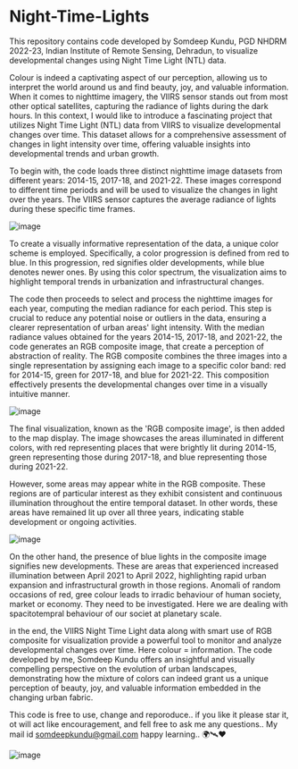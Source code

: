 # Night-Time-Lights
This repository contains code developed by Somdeep Kundu, PGD NHDRM 2022-23, Indian Institute of Remote Sensing, Dehradun, to visualize developmental changes using Night Time Light (NTL) data.



Colour is indeed a captivating aspect of our perception, allowing us to interpret the world around us and find beauty, joy, and valuable information. When it comes to nighttime imagery, the VIIRS sensor stands out from most other optical satellites, capturing the radiance of lights during the dark hours. In this context, I would like to introduce a fascinating project that utilizes Night Time Light (NTL) data from VIIRS to visualize developmental changes over time. This dataset allows for a comprehensive assessment of changes in light intensity over time, offering valuable insights into developmental trends and urban growth.

To begin with, the code loads three distinct nighttime image datasets from different years: 2014-15, 2017-18, and 2021-22. These images correspond to different time periods and will be used to visualize the changes in light over the years. The VIIRS sensor captures the average radiance of lights during these specific time frames.

![image](https://github.com/zomm0095/Night-Time-Lights/assets/62704009/1b99351e-47e6-4856-863d-624229eb750c)

To create a visually informative representation of the data, a unique color scheme is employed. Specifically, a color progression is defined from red to blue. In this progression, red signifies older developments, while blue denotes newer ones. By using this color spectrum, the visualization aims to highlight temporal trends in urbanization and infrastructural changes.

The code then proceeds to select and process the nighttime images for each year, computing the median radiance for each period. This step is crucial to reduce any potential noise or outliers in the data, ensuring a clearer representation of urban areas' light intensity. With the median radiance values obtained for the years 2014-15, 2017-18, and 2021-22, the code generates an RGB composite image, that create a perception of abstraction of reality. The RGB composite combines the three images into a single representation by assigning each image to a specific color band: red for 2014-15, green for 2017-18, and blue for 2021-22. This composition effectively presents the developmental changes over time in a visually intuitive manner.

![image](https://github.com/zomm0095/Night-Time-Lights/assets/62704009/c538b7ea-1f2e-48dc-adaf-310b31309fbc)

The final visualization, known as the 'RGB composite image', is then added to the map display. The image showcases the areas illuminated in different colors, with red representing places that were brightly lit during 2014-15, green representing those during 2017-18, and blue representing those during 2021-22.

However, some areas may appear white in the RGB composite. These regions are of particular interest as they exhibit consistent and continuous illumination throughout the entire temporal dataset. In other words, these areas have remained lit up over all three years, indicating stable development or ongoing activities.

![image](https://github.com/zomm0095/Night-Time-Lights/assets/62704009/a2f7fad5-40d6-4990-b686-c4594aa8f56f)

On the other hand, the presence of blue lights in the composite image signifies new developments. These are areas that experienced increased illumination between April 2021 to April 2022, highlighting rapid urban expansion and infrastructural growth in those regions. Anomali of random occasions of red, gree colour leads to irradic behaviour of human society, market or economy. They need to be investigated. Here we are dealing with spacitotempral behaviour of our societ at planetary scale. 

in the end, the VIIRS Night Time Light data along with smart use of RGB composite for visualization provide a powerful tool to monitor and analyze developmental changes over time. Here colour = information. The code developed by me, Somdeep Kundu offers an insightful and visually compelling perspective on the evolution of urban landscapes, demonstrating how the mixture of colors can indeed grant us a unique perception of beauty, joy, and valuable information embedded in the changing urban fabric. 

This code is free to use, change and reporoduce.. if you like it please star it, ot will act like encouragement, and fell free to ask me any questions.. My mail id somdeepkundu@gmail.com
happy learning.. 🌍🛰️❤️



![image](https://github.com/zomm0095/Night-Time-Lights/assets/62704009/91fa52a5-ced1-44fc-b9b2-436bc2f3ed9d)

